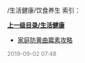/生活健康/饮食养生 索引：


**[上一级目录/生活健康](/生活健康/index.md)**

- [家庭防黄曲霉素攻略](/生活健康/饮食养生/家庭防黄曲霉素攻略.md)


<font size=2 color='grey'> 2019-09-02 07:48 </font>